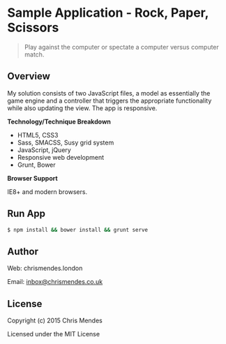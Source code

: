 # Sample Application - Rock, Paper, Scissors

  > Play against the computer or spectate a computer versus computer match.

## Overview

My solution consists of two JavaScript files, a model as essentially the game engine and a controller that triggers the appropriate functionality while also updating the view. The app is responsive.


**Technology/Technique Breakdown**

* HTML5, CSS3
* Sass, SMACSS, Susy grid system
* JavaScript, jQuery
* Responsive web development
* Grunt, Bower


**Browser Support**

IE8+ and modern browsers.


## Run App

```sh
$ npm install && bower install && grunt serve
```


## Author

Web: chrismendes.london

Email: inbox@chrismendes.co.uk


## License

Copyright (c) 2015 Chris Mendes

Licensed under the MIT License